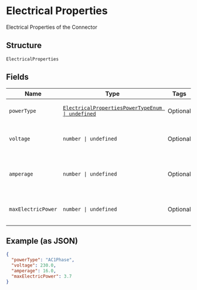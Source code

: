 
# Electrical Properties

Electrical Properties of the Connector

## Structure

`ElectricalProperties`

## Fields

| Name | Type | Tags | Description |
|  --- | --- | --- | --- |
| `powerType` | [`ElectricalPropertiesPowerTypeEnum \| undefined`](../../doc/models/electrical-properties-power-type-enum.md) | Optional | Power Type used in this connector. |
| `voltage` | `number \| undefined` | Optional | Voltage in Volts for this connector |
| `amperage` | `number \| undefined` | Optional | Electric Current in Amperes for this connector |
| `maxElectricPower` | `number \| undefined` | Optional | Power in Kilowatts for this connector |

## Example (as JSON)

```json
{
  "powerType": "AC1Phase",
  "voltage": 230.0,
  "amperage": 16.0,
  "maxElectricPower": 3.7
}
```

